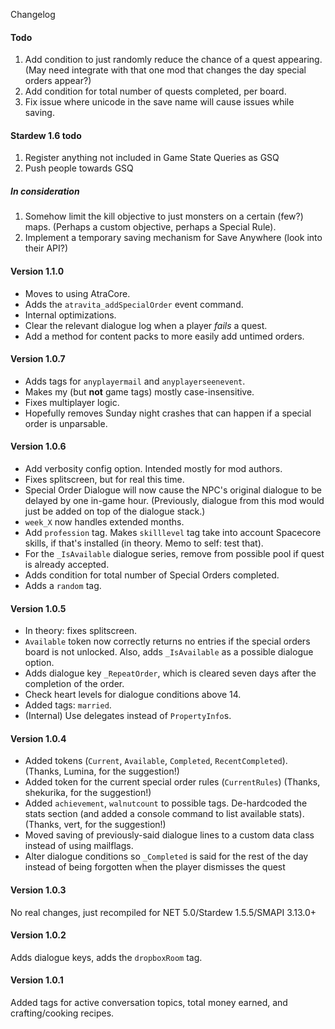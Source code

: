 Changelog
#### Todo

1. Add condition to just randomly reduce the chance of a quest appearing. (May need integrate with that one mod that changes the day special orders appear?)
2. Add condition for total number of quests completed, per board.
3. Fix issue where unicode in the save name will cause issues while saving.
<!-- Better documentation for the dialogue tags? -->


#### Stardew 1.6 todo

1. Register anything not included in Game State Queries as GSQ
2. Push people towards GSQ

##### In consideration

1. Somehow limit the kill objective to just monsters on a certain (few?) maps. (Perhaps a custom objective, perhaps a Special Rule).
6. Implement a temporary saving mechanism for Save Anywhere (look into their API?)
<!-- Handle WoL professions? -->

#### Version 1.1.0

* Moves to using AtraCore.
* Adds the `atravita_addSpecialOrder` event command.
* Internal optimizations.
* Clear the relevant dialogue log when a player *fails* a quest.
* Add a method for content packs to more easily add untimed orders.

#### Version 1.0.7

* Adds tags for `anyplayermail` and `anyplayerseenevent`.
* Makes my (but **not** game tags) mostly case-insensitive.
* Fixes multiplayer logic.
* Hopefully removes Sunday night crashes that can happen if a special order is unparsable.

#### Version 1.0.6

* Add verbosity config option. Intended mostly for mod authors.
* Fixes splitscreen, but for real this time.
* Special Order Dialogue will now cause the NPC's original dialogue to be delayed by one in-game hour. (Previously, dialogue from this mod would just be added on top of the dialogue stack.)
* `week_X` now handles extended months.
* Add `profession` tag. Makes `skilllevel` tag take into account Spacecore skills, if that's installed (in theory. Memo to self: test that).
* For the `_IsAvailable` dialogue series, remove from possible pool if quest is already accepted.
* Adds condition for total number of Special Orders completed.
* Adds a `random` tag.

#### Version 1.0.5

* In theory: fixes splitscreen.
* `Available` token now correctly returns no entries if the special orders board is not unlocked. Also, adds `_IsAvailable` as a possible dialogue option.
* Adds dialogue key `_RepeatOrder`, which is cleared seven days after the completion of the order.
* Check heart levels for dialogue conditions above 14.
* Added tags: `married`.
* (Internal) Use delegates instead of `PropertyInfo`s.

#### Version 1.0.4

* Added tokens (`Current`, `Available`, `Completed`, `RecentCompleted`). (Thanks, Lumina, for the suggestion!)
* Added token for the current special order rules (`CurrentRules`) (Thanks, shekurika, for the suggestion!)
* Added `achievement`, `walnutcount` to possible tags. De-hardcoded the stats section (and added a console command to list available stats). (Thanks, vert, for the suggestion!)
* Moved saving of previously-said dialogue lines to a custom data class instead of using mailflags.
* Alter dialogue conditions so `_Completed` is said for the rest of the day instead of being forgotten when the player dismisses the quest

#### Version 1.0.3

No real changes, just recompiled for NET 5.0/Stardew 1.5.5/SMAPI 3.13.0+

#### Version 1.0.2

Adds dialogue keys, adds the `dropboxRoom` tag.

#### Version 1.0.1 

Added tags for active conversation topics, total money earned, and crafting/cooking recipes.
